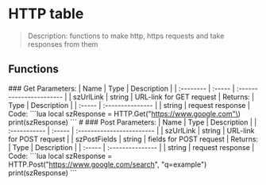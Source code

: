 # HTTP table

> Description: functions to make http, https requests and take responses from them

## Functions

 \#\#\# Get Parameters: \| Name \| Type \| Description \| \| :-------- \| :----- \| :----------------------- \| \| szUrlLink \| string \| URL-link for GET request \| Returns: \| Type \| Description \| \| :----- \| :--------------- \| \| string \| request response \| Code: \`\`\`lua local szResponse = HTTP.Get\("https://www.google.com"\) print\(szResponse\) \`\`\` \# \#\#\# Post Parameters: \| Name \| Type \| Description \| \| :----------- \| :----- \| :------------------------ \| \| szUrlLink \| string \| URL-link for POST request \| \| szPostFields \| string \| fields for POST request \| Returns: \| Type \| Description \| \| :----- \| :--------------- \| \| string \| request response \| Code: \`\`\`lua local szResponse = HTTP.Post\("https://www.google.com/search", "q=example"\) print\(szResponse\) \`\`\`

